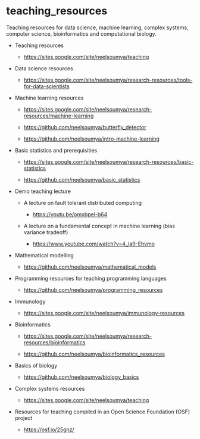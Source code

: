 # teaching_resources


Teaching resources for data science, machine learning, complex systems, computer science, bioinformatics and computational biology. 


* Teaching resources

    * https://sites.google.com/site/neelsoumya/teaching
    
* Data science resources

    * https://sites.google.com/site/neelsoumya/research-resources/tools-for-data-scientists
    
    
* Machine learning resources

    * https://sites.google.com/site/neelsoumya/research-resources/machine-learning
    
    * https://github.com/neelsoumya/butterfly_detector
    
    * https://github.com/neelsoumya/intro-machine-learning
    
   
* Basic statistics and prerequisities

    * https://sites.google.com/site/neelsoumya/research-resources/basic-statistics
    
    * https://github.com/neelsoumya/basic_statistics


* Demo teaching lecture

    * A lecture on fault tolerant distributed computing
    
      * https://youtu.be/omxbpel-b64
      
    * A lecture on a fundamental concept in machine learning (bias variance tradeoff)
    
      * https://www.youtube.com/watch?v=4_la9-Ehvmo 


* Mathematical modelling

    * https://github.com/neelsoumya/mathematical_models
    

* Programming resources for teaching programming languages

    * https://github.com/neelsoumya/programming_resources


* Immunology

    * https://sites.google.com/site/neelsoumya/immunology-resources
    
* Bioinformatics

    * https://sites.google.com/site/neelsoumya/research-resources/bioinformatics

    * https://github.com/neelsoumya/bioinformatics_resources 


* Basics of biology

    * https://github.com/neelsoumya/biology_basics
    
* Complex systems resources

    * https://sites.google.com/site/neelsoumya/teaching

* Resources for teaching compiled in an Open Science Foundation (OSF) project

    * https://osf.io/25gnz/  
    
    
    
 
